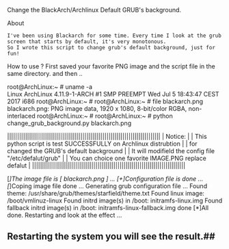 Change the BlackArch/Archlinux Default GRUB's background.

About

    I've been using Blackarch for some time. Every time I look at the grub screen that starts by default, it's very monotonous.
    So I wrote this script to change grub's default background, just for fun!

How to use ?
    First saved your favorite PNG image  and the script file in the same directory.
    and then ..

root@ArchLinux:~ # uname -a                                       
Linux ArchLinux 4.11.9-1-ARCH #1 SMP PREEMPT Wed Jul 5 18:43:47 CEST 2017 i686
root@ArchLinux:~ # 
root@ArchLinux:~ # file blackarch.png                            
blackarch.png: PNG image data, 1920 x 1080, 8-bit/color RGBA, non-interlaced
root@ArchLinux:~ # 
root@ArchLinux:~ # python change_grub_background.py blackarch.png 

|||||||||||||||||||||||||||||||||||||||||||||||||||||||||||||||||||||||||||||
|                           Notice:                                         |
|   This python script is test SUCCESSFULLY on Archlinux distrubtion        |
|            for changed the GRUB's default background                      |
|   It will modifield the config file "/etc/defalut/grub"                   |
|        You can choice one favorite IMAGE.PNG replace defalut              |
|||||||||||||||||||||||||||||||||||||||||||||||||||||||||||||||||||||||||||||
 
[*]The image file is [ blackarch.png ] ...
[+]Configuration file is done ...
[*]Coping image file done ...
Generating grub configuration file ...
Found theme: /usr/share/grub/themes/starfield/theme.txt
Found linux image: /boot/vmlinuz-linux
Found initrd image(s) in /boot: initramfs-linux.img
Found fallback initrd image(s) in /boot: initramfs-linux-fallback.img
done
[*]All done. Restarting and look at the effect ...

## Restarting the system you will see the result.##
